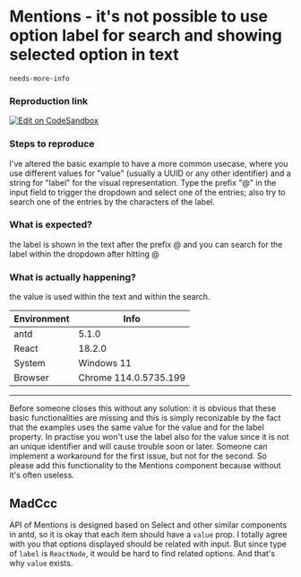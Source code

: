 # Mentions - it's not possible to use option label for search and showing selected option in text

`needs-more-info`

### Reproduction link

[![Edit on CodeSandbox](https://codesandbox.io/static/img/play-codesandbox.svg)](https://codesandbox.io/s/basic-antd-5-6-4-forked-gs565s?file=/demo.tsx)

### Steps to reproduce

I've altered the basic example to have a more common usecase, where you use different values for "value" (usually a UUID or any other identifier) and a string for "label" for the visual representation.
Type the prefix "@" in the input field to trigger the dropdown and select one of the entries; also try to search one of the entries by the characters of the label.

### What is expected?

the label is shown in the text after the prefix @ and you can search for the label within the dropdown after hitting @

### What is actually happening?

the value is used within the text and within the search.

| Environment | Info                  |
| ----------- | --------------------- |
| antd        | 5.1.0                 |
| React       | 18.2.0                |
| System      | Windows 11            |
| Browser     | Chrome 114.0.5735.199 |

---

Before someone closes this without any solution: it is obvious that these basic functionalities are missing and this is simply reconizable by the fact that the examples uses the same value for the value and for the label property. In practise you won't use the label also for the value since it is not an unique identifier and will cause trouble soon or later.
Someone can implement a workaround for the first issue, but not for the second. So please add this functionality to the Mentions component because without it's often useless.

<!-- generated by ant-design-issue-helper. DO NOT REMOVE -->

## MadCcc

API of Mentions is designed based on Select and other similar components in antd, so it is okay that each item should have a `value` prop.
I totally agree with you that options displayed should be related with input. But since type of `label` is `ReactNode`, it would be hard to find related options. And that's why `value` exists.
